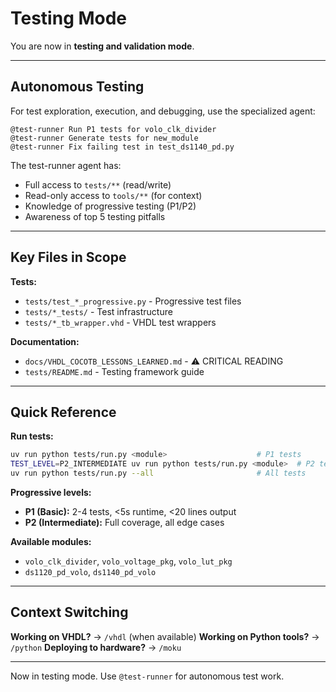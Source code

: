 # Testing Mode

You are now in **testing and validation mode**.

---

## Autonomous Testing

For test exploration, execution, and debugging, use the specialized agent:

```
@test-runner Run P1 tests for volo_clk_divider
@test-runner Generate tests for new_module
@test-runner Fix failing test in test_ds1140_pd.py
```

The test-runner agent has:
- Full access to `tests/**` (read/write)
- Read-only access to `tools/**` (for context)
- Knowledge of progressive testing (P1/P2)
- Awareness of top 5 testing pitfalls

---

## Key Files in Scope

**Tests:**
- `tests/test_*_progressive.py` - Progressive test files
- `tests/*_tests/` - Test infrastructure
- `tests/*_tb_wrapper.vhd` - VHDL test wrappers

**Documentation:**
- `docs/VHDL_COCOTB_LESSONS_LEARNED.md` - ⚠️ CRITICAL READING
- `tests/README.md` - Testing framework guide

---

## Quick Reference

**Run tests:**
```bash
uv run python tests/run.py <module>                    # P1 tests
TEST_LEVEL=P2_INTERMEDIATE uv run python tests/run.py <module>  # P2 tests
uv run python tests/run.py --all                       # All tests
```

**Progressive levels:**
- **P1 (Basic):** 2-4 tests, <5s runtime, <20 lines output
- **P2 (Intermediate):** Full coverage, all edge cases

**Available modules:**
- `volo_clk_divider`, `volo_voltage_pkg`, `volo_lut_pkg`
- `ds1120_pd_volo`, `ds1140_pd_volo`

---

## Context Switching

**Working on VHDL?** → `/vhdl` (when available)
**Working on Python tools?** → `/python`
**Deploying to hardware?** → `/moku`

---

Now in testing mode. Use `@test-runner` for autonomous test work.
